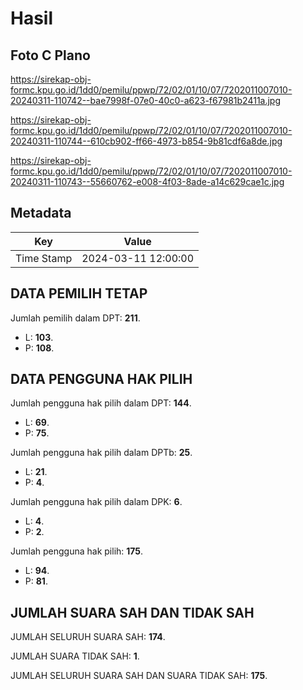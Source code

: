 # Hasil

## Foto C Plano

https://sirekap-obj-formc.kpu.go.id/1dd0/pemilu/ppwp/72/02/01/10/07/7202011007010-20240311-110742--bae7998f-07e0-40c0-a623-f67981b2411a.jpg

https://sirekap-obj-formc.kpu.go.id/1dd0/pemilu/ppwp/72/02/01/10/07/7202011007010-20240311-110744--610cb902-ff66-4973-b854-9b81cdf6a8de.jpg

https://sirekap-obj-formc.kpu.go.id/1dd0/pemilu/ppwp/72/02/01/10/07/7202011007010-20240311-110743--55660762-e008-4f03-8ade-a14c629cae1c.jpg


## Metadata

| Key        | Value               |
| ---------- | ------------------- |
| Time Stamp | 2024-03-11 12:00:00 |


## DATA PEMILIH TETAP

Jumlah pemilih dalam DPT: **211**.
 * L: **103**.
 * P: **108**.

## DATA PENGGUNA HAK PILIH

Jumlah pengguna hak pilih dalam DPT: **144**.
 * L: **69**.
 * P: **75**.

Jumlah pengguna hak pilih dalam DPTb: **25**.
 * L: **21**.
 * P: **4**.

Jumlah pengguna hak pilih dalam DPK: **6**.
 * L: **4**.
 * P: **2**.

Jumlah pengguna hak pilih: **175**.
 * L: **94**.
 * P: **81**.

## JUMLAH SUARA SAH DAN TIDAK SAH

JUMLAH SELURUH SUARA SAH: **174**.

JUMLAH SUARA TIDAK SAH: **1**.

JUMLAH SELURUH SUARA SAH DAN SUARA TIDAK SAH: **175**.



